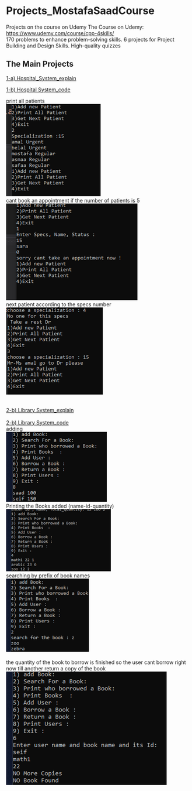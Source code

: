 # Projects_MostafaSaadCourse
Projects on the course on Udemy
The Course on Udemy: https://www.udemy.com/course/cpp-4skills/ <br>
170 problems to enhance problem-solving skills. 6 projects for Project Building and Design Skills. High-quality quizzes


## The Main Projects

[1-a) Hospital_System_explain](https://github.com/SaadMu7ammad/Projects_MostafaSaadCourse/blob/main/hopitalsys%20(0).png)<br>

[1-b) Hospital System_code ](https://github.com/SaadMu7ammad/Projects_MostafaSaadCourse/blob/main/HospitalSystem.cpp)<br>

print all patients<br>
![print all patients](https://github.com/SaadMu7ammad/Projects_MostafaSaadCourse/blob/main/hopitalsys%20(2).png)<br>
cant book an appointment if the number of patients is 5 <br>
![appointment](https://github.com/SaadMu7ammad/Projects_MostafaSaadCourse/blob/main/hopitalsys%20(1).png)<br>
next patient according to the specs number<br>
![next](https://github.com/SaadMu7ammad/Projects_MostafaSaadCourse/blob/main/hopitalsys%20(3).png)<br><br>


[2-b) Library System_explain ](https://github.com/SaadMu7ammad/Projects_MostafaSaadCourse/blob/main/LibrarySystem%20(0).png)<br><br>
[2-b) Library System_code ](https://github.com/SaadMu7ammad/Projects_MostafaSaadCourse/blob/main/HospitalSystem.cpp)<br>
adding<br>
![adding](https://github.com/SaadMu7ammad/Projects_MostafaSaadCourse/blob/main/LibrarySystem%20(01).png)<br>
Printing the Books added (name-id-quantity) <br>
![printing](https://github.com/SaadMu7ammad/Projects_MostafaSaadCourse/blob/main/LibrarySystem%20(02).png)<br>
searching by prefix of book names<br>
![searching](https://github.com/SaadMu7ammad/Projects_MostafaSaadCourse/blob/main/LibrarySystem%20(03).png)<br><br>
the quantity of the book to borrow is finished so the user cant borrow right now till another return a copy of the book <br>
![no quantity](https://github.com/SaadMu7ammad/Projects_MostafaSaadCourse/blob/main/LibrarySystem%20(04).png)<br><br>

